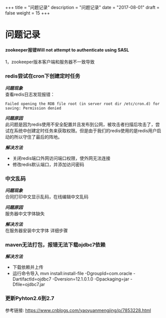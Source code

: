 +++
title = "问题记录"
description = "问题记录"
date = "2017-08-01"
draft = false
weight = 15
+++
# 问题记录

#### zookeeper报错Will not attempt to authenticate using SASL
1，zookeeper版本客户端和服务器不一致导致

### redis尝试在cron下创建定时任务
***问题现象***  
查看redis日志发现报错：  
```
Failed opening the RDB file root (in server root dir /etc/cron.d) for saving: Permission denied
```
***问题原因***  
此问题是因为redis使用不安全配置并且发布到公网，被攻击者扫描后攻击了，尝试在系统中创建定时任务来获取权限。但是由于我们的redis使用的是redis用户启动的所以守住了最后的阵地。

***解决方法***  
- 关闭redis端口外网访问端口权限，使外网无法连接  
- 修改redis默认端口，并添加访问密码  

### 中文乱码
***问题现象***  
合同打印中文显示乱码，在线编辑中文乱码

***问题原因***   
服务器中文字体缺失

***解决方法***  
在服务器安装中文字体
详细步骤

### maven无法打包，报错无法下载ojdbc7依赖
***解决方法***  
- 下载依赖并上传
- 运行命令导入
mvn install:install-file -DgroupId=com.oracle -DartifactId=ojdbc7 -Dversion=12.1.0.1.0 -Dpackaging=jar -Dfile=ojdbc7.jar

### 更新Pyhton2.6到2.7
参考链接: 
https://www.cnblogs.com/yaoyuanmengjing/p/7853228.html  